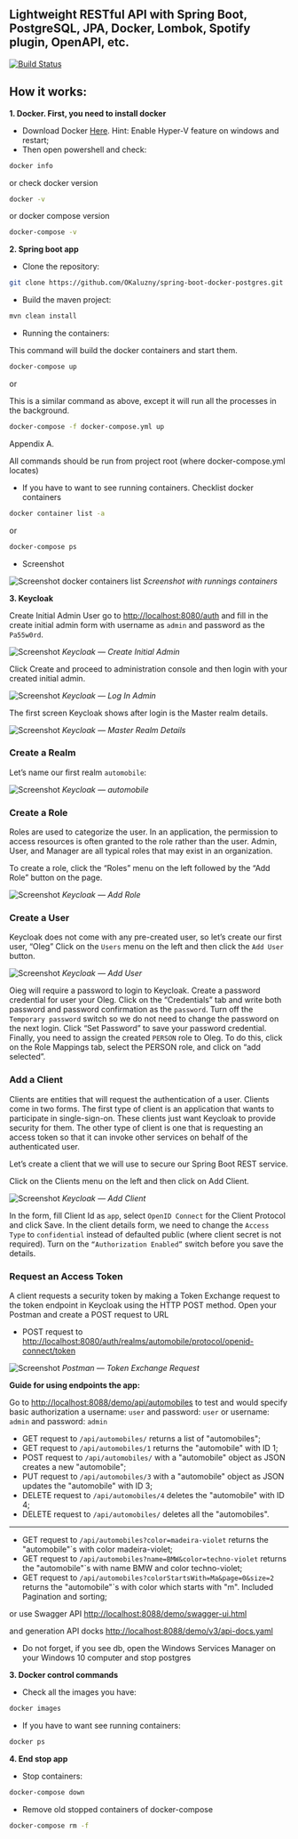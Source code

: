 
## Lightweight RESTful API with Spring Boot, PostgreSQL, JPA, Docker, Lombok, Spotify plugin, OpenAPI, etc.

[![Build Status](https://travis-ci.org/OKaluzny/spring-boot-docker-postgres.svg?branch=master)](https://travis-ci.org/OKaluzny/spring-boot-docker-postgres)

## How it works:
**1. Docker. First, you need to install docker**
* Download Docker [Here](https://docs.docker.com/docker-for-windows/install/). Hint: Enable Hyper-V feature on windows and restart;
* Then open powershell and check:
```bash
docker info
```
or check docker version
```bash
docker -v
```
or docker compose version
```bash
docker-compose -v
```
**2. Spring boot app**
* Clone the repository:
```bash
git clone https://github.com/OKaluzny/spring-boot-docker-postgres.git
```
* Build the maven project:
```bash
mvn clean install
```
* Running the containers:
  
This command will build the docker containers and start them.
```bash
docker-compose up
```
or

This is a similar command as above, except it will run all the processes in the background.
```bash
docker-compose -f docker-compose.yml up
```

Appendix A.

All commands should be run from project root (where docker-compose.yml locates)

* If you have to want to see running containers. Checklist docker containers
```bash
docker container list -a
```
or
```bash
docker-compose ps
```
* Screenshot

![Screenshot docker containers list](/images/screenshot1.png)
*Screenshot with runnings containers*

**3. Keycloak**

Create Initial Admin User
go to [http://localhost:8080/auth](http://localhost:8080/auth) and fill in the create initial admin form with username as `admin` and password as the `Pa55w0rd`.

![Screenshot](/images/screenshot2.png)
*Keycloak — Create Initial Admin*

Click Create and proceed to administration console and then login with your created initial admin.

![Screenshot](/images/screenshot3.png)
*Keycloak — Log In Admin*

The first screen Keycloak shows after login is the Master realm details.

![Screenshot](/images/screenshot4.png)
*Keycloak — Master Realm Details*

### Create a Realm

Let’s name our first realm `automobile`:

![Screenshot](/images/screenshot5.png)
*Keycloak — automobile*

### Create a Role

Roles are used to categorize the user. In an application, the permission to access resources is often granted to the role rather than the user. Admin, User, and Manager are all typical roles that may exist in an organization.

To create a role, click the “Roles” menu on the left followed by the “Add Role” button on the page.

![Screenshot](/images/screenshot6.png)
*Keycloak — Add Role*

### Create a User

Keycloak does not come with any pre-created user, so let’s create our first user, “Oleg” Click on the `Users` menu on the left and then click the `Add User` button.

![Screenshot](/images/screenshot7.png)
*Keycloak — Add User*

Oieg will require a password to login to Keycloak. Create a password credential for user your Oleg. Click on the “Credentials” tab and write both password and password confirmation as the `password`. Turn off the `Temporary password` switch so we do not need to change the password on the next login. Click “Set Password” to save your password credential.
Finally, you need to assign the created `PERSON` role to Oleg. To do this, click on the Role Mappings tab, select the PERSON role, and click on “add selected”.

### Add a Client

Clients are entities that will request the authentication of a user. Clients come in two forms. The first type of client is an application that wants to participate in single-sign-on. These clients just want Keycloak to provide security for them. The other type of client is one that is requesting an access token so that it can invoke other services on behalf of the authenticated user.

Let’s create a client that we will use to secure our Spring Boot REST service.

Click on the Clients menu on the left and then click on Add Client.

![Screenshot](/images/screenshot8.png)
*Keycloak — Add Client*

In the form, fill Client Id as `app`, select `OpenID Connect` for the Client Protocol and click Save.
In the client details form, we need to change the `Access Type` to `confidential` instead of defaulted public (where client secret is not required). Turn on the `“Authorization Enabled”` switch before you save the details.

### Request an Access Token

A client requests a security token by making a Token Exchange request to the token endpoint in Keycloak using the HTTP POST method.
Open your Postman and create a POST request to URL

* POST request to [http://localhost:8080/auth/realms/automobile/protocol/openid-connect/token](http://localhost:8080/auth/realms/automobile/protocol/openid-connect/token)
  
![Screenshot](/images/screenshot9.png)
*Postman — Token Exchange Request*


**Guide for using endpoints the app:**

Go to [http://localhost:8088/demo/api/automobiles](http://localhost:8088/demo/api/automobiles) to test and would specify basic authorization a username: `user` and password: `user` or username: `admin` and password: `admin`

* GET request to `/api/automobiles/` returns a list of "automobiles";
* GET request to `/api/automobiles/1` returns the "automobile" with ID 1;
* POST request to `/api/automobiles/` with a "automobile" object as JSON creates a new "automobile";
* PUT request to `/api/automobiles/3` with a "automobile" object as JSON updates the "automobile" with ID 3;
* DELETE request to `/api/automobiles/4` deletes the "automobile" with ID 4;
* DELETE request to `/api/automobiles/` deletes all the "automobiles".
---
* GET request to `/api/automobiles?color=madeira-violet` returns the "automobile"`s with color madeira-violet;
* GET request to `/api/automobiles?name=BMW&color=techno-violet` returns the "automobile"`s with name BMW and color techno-violet;
* GET request to `/api/automobiles?colorStartsWith=Ma&page=0&size=2` returns the "automobile"`s with color which starts with "m". Included Pagination and sorting;

or use Swagger API [http://localhost:8088/demo/swagger-ui.html](http://localhost:8088/demo/swagger-ui.html)

and generation API docks [http://localhost:8088/demo/v3/api-docs.yaml](http://localhost:8088/demo/v3/api-docs.yaml)

* Do not forget, if you see db, open the Windows Services Manager on your Windows 10 computer and stop postgres

**3. Docker control commands**
* Check all the images you have:
```bash
docker images
```
* If you have to want see running containers:
```bash
docker ps
```
**4. End stop app**
*  Stop containers:
```bash
docker-compose down
```
* Remove old stopped containers of docker-compose
```bash
docker-compose rm -f
```



